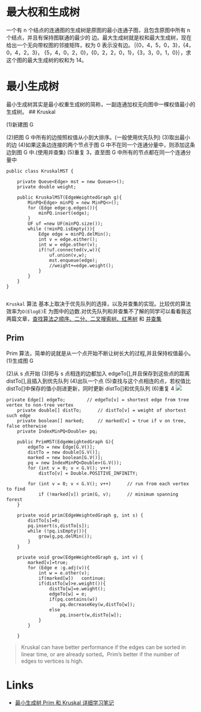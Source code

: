 ﻿# 最大权和生成树

一个有 n 个结点的连通图的生成树是原图的最小连通子图，且包含原图中所有 n 个结点，并且有保持图联通的最少的
边。最大生成树就是权和最大生成树，现在给出一个无向带权图的邻接矩阵，权为 0 表示没有边。｛{0，4，5，0，3}，{4，0，4，2，3}，
{5，4，0，2，0}，{0，2，2，0，1}，{3，3，0，1，0}｝，求这个图的最大生成树的权和为 14。

# 最小生成树

最小生成树其实是最小权重生成树的简称，一副连通加权无向图中一棵权值最小的生成树。
## Kruskal

(1)新建图 G

(2)把图 G 中所有的边按照权值从小到大排序。(一般使用优先队列)
(3)取出最小的边
(4)如果这条边连接的两个节点于图 G 中不在同一个连通分量中，则添加这条边到图 G 中.(使用并查集)
(5)重复 3，直至图 G 中所有的节点都在同一个连通分量中

```
public class KruskalMST {

    private Queue<Edge> mst = new Queue<>();
    private double weight;

    public KruskalMST(EdgeWeightedGraph g){
        MinPQ<Edge> minPQ = new MinPQ<>();
        for (Edge edge:g.edges()){
            minPQ.insert(edge);
        }
        UF uf =new UF(minPQ.size());
        while (!minPQ.isEmpty()){
            Edge edge = minPQ.delMin();
            int v = edge.either();
            int w = edge.other(v);
            if(!uf.connected(v,w)){
                uf.union(v,w);
                mst.enqueue(edge);
                //weight+=edge.weight();
            }
        }
    }
}


```

`Kruskal` 算法 基本上取决于优先队列的选择，以及并查集的实现。比较优的算法效率为`O(ElogE)`E 为图中的边数.对优先队列和并查集不了解的同学可以看看我这两篇文章，[查找算法之顺序、二分、二叉搜索树、红黑树](http://threezj.com/2016/03/20/%E6%9F%A5%E6%89%BE%E7%AE%97%E6%B3%95%E4%B9%8B%E9%A1%BA%E5%BA%8F%E3%80%81%E4%BA%8C%E5%88%86%E3%80%81%E4%BA%8C%E5%8F%89%E6%90%9C%E7%B4%A2%E6%A0%91%E3%80%81%E7%BA%A2%E9%BB%91%E6%A0%91/) 和 [并查集](http://threezj.com/2016/03/12/Union-Find%20/)

## Prim

Prim 算法，简单的说就是从一个点开始不断让树长大的过程,并且保持权值最小。
(1)生成图 G

(2)从 s 点开始
(3)把与 s 点相连的边都加入 edgeTo[],并且保存到这些点的距离 distTo[],且插入到优先队列
(4)出队一个点
(5)查找与这个点相连的点，若权值比 distTo[]中保存的值小则进更新，同时更新 distTo[]和优先队列
(6)重复 4
![](http://7xrsib.com1.z0.glb.clouddn.com/QQ%E6%88%AA%E5%9C%9620160424222602.jpg)

```
private Edge[] edgeTo;        // edgeTo[v] = shortest edge from tree vertex to non-tree vertex
    private double[] distTo;      // distTo[v] = weight of shortest such edge
    private boolean[] marked;     // marked[v] = true if v on tree, false otherwise
    private IndexMinPQ<Double> pq;

    public PrimMST(EdgeWeightedGraph G){
        edgeTo = new Edge[G.V()];
        distTo = new double[G.V()];
        marked = new boolean[G.V()];
        pq = new IndexMinPQ<Double>(G.V());
        for (int v = 0; v < G.V(); v++)
            distTo[v] = Double.POSITIVE_INFINITY;

        for (int v = 0; v < G.V(); v++)      // run from each vertex to find
            if (!marked[v]) prim(G, v);      // minimum spanning forest
    }

    private void prim(EdgeWeightedGraph g, int s) {
        distTo[s]=0;
        pq.insert(s,distTo[s]);
        while (!pq.isEmpty()){
            grow(g,pq.delMin());
        }
    }

    private void grow(EdgeWeightedGraph g, int v) {
        marked[v]=true;
        for (Edge e :g.adj(v)){
            int w = e.other(v);
            if(marked[w])   continue;
            if(distTo[w]>e.weight()){
                distTo[w]=e.weight();
                edgeTo[w] = e;
                if(pq.contains(w))
                    pq.decreaseKey(w,distTo[w]);
                else
                    pq.insert(w,distTo[w]);
            }
        }

    }

```

> Kruskal can have better performance if the edges can be sorted in linear time, or are already sorted。Prim’s better if the number of edges to vertices is high.

# Links

- [最小生成树,Prim 和 Kruskal 详细学习笔记](http://threezj.com/2016/04/24/%E6%9C%80%E5%B0%8F%E7%94%9F%E6%88%90%E6%A0%91,Prim%E5%92%8CKruskal%E8%AF%A6%E7%BB%86%E5%AD%A6%E4%B9%A0%E7%AC%94%E8%AE%B0/)
